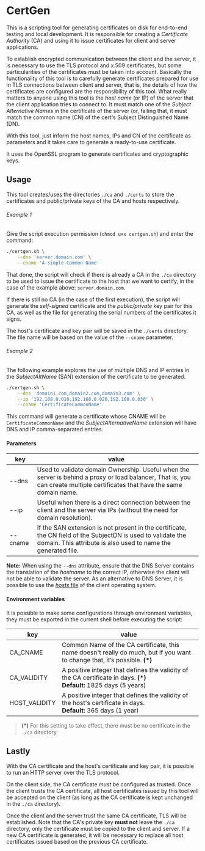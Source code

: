 # CertGen

This is a scripting tool for generating certificates on disk for end-to-end testing and local development. It is responsible for creating a _Certificate Authority_ (CA) and using it to issue certificates for client and server applications.

To establish encrypted communication between the client and the server, it is necessary to use the TLS protocol and x.509 certificates, but some particularities of the certificates must be taken into account. Basically the functionality of this tool is to carefully generate certificates prepared for use in TLS connections between client and server, that is, the details of how the certificates are configured are the responsibility of this tool. What really matters to anyone using this tool is the _host name_ (or IP) of the server that the client application tries to connect to. It must match one of the _Subject Alternative Names_ in the certificate of the server (or, failing that, it must match the common name (CN) of the cert's Subject Distinguished Name (DN).

With this tool, just inform the host names, IPs and CN of the certificate as parameters and it takes care to generate a ready-to-use certificate.

It uses the OpenSSL program to generate certificates and cryptographic keys.

## Usage

This tool creates/uses the directories `./ca` and `./certs` to store the certificates and public/private keys of the CA and hosts respectively.

###### Example 1

Give the script execution permission (`chmod u+x certgen.sh`) and enter the command:

~~~bash
./certgen.sh \
    --dns 'server.domain.com' \
    --cname 'A-simple-Common-Name'
~~~

That done, the script will check if there is already a CA in the `./ca` directory to be used to issue the certificate to the host that we want to certify, in the case of the example above: `server.domain.com`.

If there is still no CA (in the case of the first execution), the script will generate the _self-signed_ certificate and the _public/private_ key pair for this CA, as well as the file for generating the serial numbers of the certificates it signs.

The host's certificate and key pair will be saved in the `./certs` directory. The file name will be based on the value of the `--cname` parameter.

###### Example 2

The following example explores the use of multiple DNS and IP entries in the _SubjectAltName_ (SAN) extension of the certificate to be generated.

~~~bash
./certgen.sh \
    --dns 'domain1.com,domain2.com,domain3.com' \
    --ip '192.168.0.010,192.168.0.020,192.168.0.030' \
    --cname 'CertificateCommonName'
~~~

This command will generate a certificate whose CNAME will be `CertificateCommonName` and the _SubjectAlternativeName_ extension will have DNS and IP comma-separated entries.

#### Parameters

key | value
--- | -----
--dns | Used to validate domain Ownership. Useful when the server is behind a proxy or load balancer, That is, you can create multiple certificates that have the same domain name.
--ip | Useful when there is a direct connection between the client and the server via IPs (without the need for domain resolution).
--cname | If the SAN extension is not present in the certificate, the CN field of the SubjectDN is used to validate the domain. This attribute is also used to name the generated file.

**Note:** When using the `--dns` attribute, ensure that the DNS Server contains the translation of the _hostname_ to the correct IP, otherwise the client will not be able to validate the server. As an alternative to DNS Server, it is possible to use the [_hosts_ file](https://www.howtogeek.com/howto/27350/beginner-geek-how-to-edit-your-hosts-file/) of the client operating system.

#### Environment variables

It is possible to make some configurations through environment variables, they must be exported in the current shell before executing the script:

key | value
--- | -----
CA_CNAME | Common Name of the CA certificate, this name doesn't really do much, but if you want to change that, it’s possible. **(*)**
CA_VALIDITY | A positive integer that defines the validity of the CA certificate in days. **(*)** <br>**Default:** 1825 days (5 years)
HOST_VALIDITY | A positive integer that defines the validity of the host's certificate in days. <br>**Default:** 365 days (1 year)

> **(*)** For this setting to take effect, there must be no certificate in the `./ca` directory.

## Lastly

With the CA certificate and the host's certificate and key pair, it is possible to run an HTTP server over the TLS protocol.

On the client side, the CA certificate _must_ be configured as trusted.
Once the client trusts the CA certificate, all host certificates issued by this tool will be accepted on the client (as long as the CA certificate is kept unchanged in the `./ca` directory).

Once the client and the server trust the same CA certificate, TLS will be established. Note that the CA's private key **must not** leave the `./ca` directory, only the certificate must be copied to the client and server. If a new CA certificate is generated, it will be necessary to replace all host certificates issued based on the previous CA certificate.